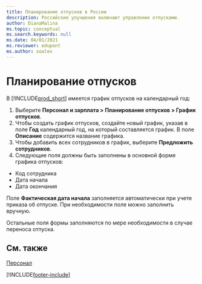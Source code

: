 ```yaml
---
title: Планирование отпусков в России
description: Российские улучшения включают управление отпусками.
author: DianaMalina
ms.topic: conceptual
ms.search.keywords: null
ms.date: 04/01/2021
ms.reviewer: edupont
ms.author: soalex
---
```


# <a name="vacation-planning"></a><a name="vacation-planning"></a><a name="vacation-planning"></a>Планирование отпусков

В [!INCLUDE[prod_short](../../includes/prod_short.md)] имеется график отпусков на календарный год:

1. Выберите **Персонал и зарплата > Планирование отпусков > График отпусков**.
2. Чтобы создать график отпусков, создайте новый график, указав в поле **Год** календарный год, на который составляется график. В поле **Описание** содержится название графика.
3. Чтобы добавить всех сотрудников в график, выберите **Предложить сотрудников**.
4. Следующие поля должны быть заполнены в основной форме графика отпусков:

- Код сотрудника
- Дата начала
- Дата окончания

Поле **Фактическая дата начала** заполняется автоматически при учете приказа об отпуске. При необходимости поле можно заполнить вручную.

Остальные поля формы заполняются по мере необходимости в случае переноса отпуска.

## <a name="see-also"></a><a name="see-also"></a><a name="see-also"></a>См. также

[Персонал](Human-Resources.md)  


[!INCLUDE[footer-include](../../includes/footer-banner.md)]
